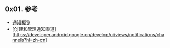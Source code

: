 
## 0x01. 参考

- [通知概览](https://developer.android.google.cn/develop/ui/views/notifications?hl=zh-cn)
- [创建和管理通知渠道][https://developer.android.google.cn/develop/ui/views/notifications/channels?hl=zh-cn]



